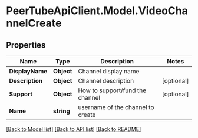 # PeerTubeApiClient.Model.VideoChannelCreate

## Properties

Name | Type | Description | Notes
------------ | ------------- | ------------- | -------------
**DisplayName** | **Object** | Channel display name | 
**Description** | **Object** | Channel description | [optional] 
**Support** | **Object** | How to support/fund the channel | [optional] 
**Name** | **string** | username of the channel to create | 

[[Back to Model list]](../README.md#documentation-for-models) [[Back to API list]](../README.md#documentation-for-api-endpoints) [[Back to README]](../README.md)

